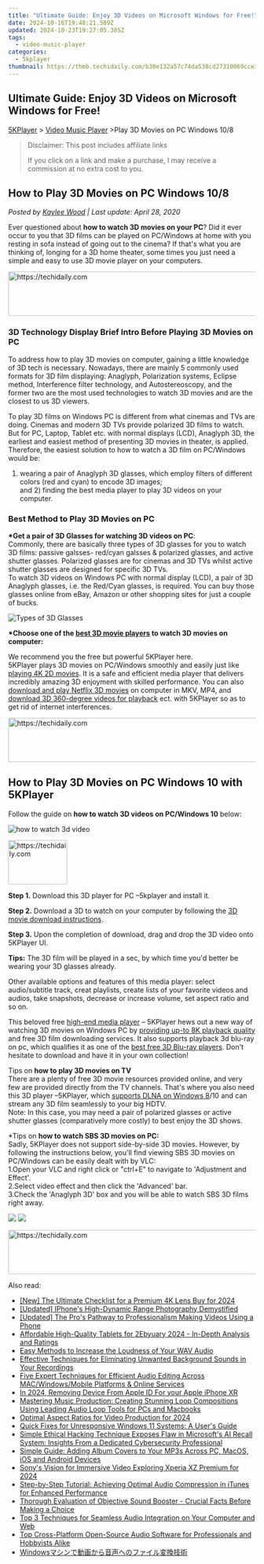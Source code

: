 ```yaml
---
title: "Ultimate Guide: Enjoy 3D Videos on Microsoft Windows for Free!"
date: 2024-10-16T19:48:21.589Z
updated: 2024-10-23T19:27:05.385Z
tags:
  - video-music-player
categories:
  - 5kplayer
thumbnail: https://thmb.techidaily.com/b30e132a57c74da538cd27310069cce3986f42cbd47e2bf72282d9f64808baa3.jpg
---
```


## Ultimate Guide: Enjoy 3D Videos on Microsoft Windows for Free!

[5KPlayer](https://tools.techidaily.com/5kplayer/products/) \> [Video Music Player](https://tools.techidaily.com/5kplayer/video-music-player/) \>Play 3D Movies on PC Windows 10/8

>  Disclaimer: This post includes affiliate links
>
>  If you click on a link and make a purchase, I may receive a commission at no extra cost to you.
>

## How to Play 3D Movies on PC Windows 10/8

 _Posted by [Kaylee Wood](https://www.quora.com/profile/Amanda-Hu-21) | Last update: April 28, 2020_

Ever questioned about **how to watch 3D movies on your PC**? Did it ever occur to you that 3D films can be played on PC/Windows at home with you resting in sofa instead of going out to the cinema? If that's what you are thinking of, longing for a 3D home theater, some times you just need a simple and easy to use 3D movie player on your computers. 

<!-- affiliate ads begin -->
<a href="https://appsumo.8odi.net/c/5597632/2082532/7443" target="_top" id="2082532">
  <img src="//a.impactradius-go.com/display-ad/7443-2082532" border="0" alt="https://techidaily.com" width="728" height="90"/>
</a>
<img height="0" width="0" src="https://appsumo.8odi.net/i/5597632/2082532/7443" style="position:absolute;visibility:hidden;" border="0" />
<!-- affiliate ads end -->

### 3D Technology Display Brief Intro Before Playing 3D Movies on PC

To address how to play 3D movies on computer, gaining a little knowledge of 3D tech is necessary. Nowadays, there are mainly 5 commonly used formats for 3D film displaying: Anaglyph, Polarization systems, Eclipse method, Interference filter technology, and Autostereoscopy, and the former two are the most used technologies to watch 3D movies and are the closest to us 3D viewers. 

To play 3D films on Windows PC is different from what cinemas and TVs are doing. Cinemas and modern 3D TVs provide polarized 3D films to watch. But for PC, Laptop, Tablet etc. with normal displays (LCD), Anaglyph 3D, the earliest and easiest method of presenting 3D movies in theater, is applied. Therefore, the easiest solution to how to watch a 3D film on PC/Windows would be:   
1) wearing a pair of Anaglyph 3D glasses, which employ filters of different colors (red and cyan) to encode 3D images;  
 and 2) finding the best media player to play 3D videos on your computer. 

### Best Method to Play 3D Movies on PC

**\*Get a pair of 3D Glasses for watching 3D videos on PC**:  
 Commonly, there are basically three types of 3D glasses for you to watch 3D films: passive galsses- red/cyan galsses & polarized glasses, and active shutter glasses. Polarized glasses are for cinemas and 3D TVs whilst active shutter glasses are designed for specific 3D TVs.  
 To watch 3D videos on Windows PC with normal display (LCD), a pair of 3D Anaglyph glasses, i.e. the Red/Cyan glasses, is required. You can buy those glasses online from eBay, Amazon or other shopping sites for just a couple of bucks.

![Types of 3D Glasses](https://www.5kplayer.com/video-music-player/img/5kp-play-3d-movies-on-pc.jpg) 

**\*Choose one of the [best 3D movie players](https://tools.techidaily.com/5kplayer/video-music-player/) to watch 3D movies on computer:**

We recommend you the free but powerful 5KPlayer here.   
5KPlayer plays 3D movies on PC/Windows smoothly and easily just like [playing 4K 2D movies](https://tools.techidaily.com/5kplayer/video-music-player/). It is a safe and efficient media player that delivers incredibly amazing 3D enjoyment with skilled performance. You can also [download and play Netflix 3D movies](https://tools.techidaily.com/5kplayer/youtube-download/) on computer in MKV, MP4, and [download 3D 360-degree videos for playback](https://tools.techidaily.com/5kplayer/youtube-download/) ect. with 5KPlayer so as to get rid of internet interferences. 

<!-- affiliate ads begin -->
<a href="https://appsumo.8odi.net/c/5597632/2105863/7443" target="_top" id="2105863">
  <img src="//a.impactradius-go.com/display-ad/7443-2105863" border="0" alt="https://techidaily.com" width="728" height="90"/>
</a>
<img height="0" width="0" src="https://appsumo.8odi.net/i/5597632/2105863/7443" style="position:absolute;visibility:hidden;" border="0" />
<!-- affiliate ads end -->

## How to Play 3D Movies on PC Windows 10 with 5KPlayer

Follow the guide on **how to watch 3D videos on PC/Windows 10** below:

![how to watch 3d video](https://www.5kplayer.com/video-music-player/img/3d-video-player-03.jpg) 

<!-- affiliate ads begin -->
<a href="https://25home.pxf.io/c/5597632/2148635/16836" target="_top" id="2148635">
  <img src="//a.impactradius-go.com/display-ad/16836-2148635" border="0" alt="https://techidaily.com" width="120" height="90"/>
</a>
<img height="0" width="0" src="https://25home.pxf.io/i/5597632/2148635/16836" style="position:absolute;visibility:hidden;" border="0" />
<!-- affiliate ads end -->

**Step 1.** Download this 3D player for PC –5kplayer and install it.

**Step 2.** Download a 3D to watch on your computer by following the [3D movie download instructions](https://tools.techidaily.com/5kplayer/youtube-download/).

**Step 3.** Upon the completion of download, drag and drop the 3D video onto 5KPlayer UI.

**Tips:** The 3D film will be played in a sec, by which time you'd better be wearing your 3D glasses already. 

Other available options and features of this media player: select audio/subtitle track, creat playlists, create lists of your favorite videos and audios, take snapshots, decrease or increase volume, set aspect ratio and so on. 

This beloved free [high-end media player](https://tools.techidaily.com/5kplayer/video-music-player/) – 5KPlayer hews out a new way of watching 3D movies on Windows PC by [providing up-to 8K playback quality](https://tools.techidaily.com/5kplayer/video-music-player/) and free 3D film downloading services. It also supports playback 3d blu-ray on pc, which qualifies it as one of the [best free 3D Blu-ray players](https://tools.techidaily.com/5kplayer/video-music-player/). Don't hesitate to download and have it in your own collection!

Tips on **how to play 3D movies on TV**   
There are a plenty of free 3D movie resources provided online, and very few are provided directly from the TV channels. That's where you also need this 3D player –5KPlayer, which [supports DLNA on Windows 8](https://tools.techidaily.com/5kplayer/dlna/)/10 and can stream any 3D film seamlessly to your big HDTV.   
Note: In this case, you may need a pair of polarized glasses or active shutter glasses (comparatively more costly) to best enjoy the 3D shows.

 \*Tips on **how to watch SBS 3D movies on PC:**  
Sadly, 5KPlayer does not support side-by-side 3D movies. However, by following the instructions below, you'll find viewing SBS 3D movies on PC/Windows can be easily dealt with by VLC:  
1.Open your VLC and right click or "ctrl+E" to navigate to 'Adjustment and Effect'.   
2.Select video effect and then click the 'Advanced' bar.   
3.Check the 'Anaglyph 3D' box and you will be able to watch SBS 3D films right away.

[![](https://www.5kplayer.com/video-music-player/../button/freedownwhitewin.png)](https://tools.techidaily.com/5kplayer/products/) [![](https://www.5kplayer.com/video-music-player/../button/freedownbackmac.png)](https://tools.techidaily.com/5kplayer/products/)

<!-- affiliate ads begin -->
<a href="https://aligracehair.sjv.io/c/5597632/1975841/19272" target="_top" id="1975841">
  <img src="//a.impactradius-go.com/display-ad/19272-1975841" border="0" alt="https://techidaily.com" width="728" height="90"/>
</a>
<img height="0" width="0" src="https://aligracehair.sjv.io/i/5597632/1975841/19272" style="position:absolute;visibility:hidden;" border="0" />
<!-- affiliate ads end -->

<ins class="adsbygoogle"
     style="display:block"
     data-ad-format="autorelaxed"
     data-ad-client="ca-pub-7571918770474297"
     data-ad-slot="1223367746"></ins>

<ins class="adsbygoogle"
     style="display:block"
     data-ad-client="ca-pub-7571918770474297"
     data-ad-slot="8358498916"
     data-ad-format="auto"
     data-full-width-responsive="true"></ins>

<span class="atpl-alsoreadstyle">Also read:</span>
<div><ul>
<li><a href="https://fox-info.techidaily.com/new-the-ultimate-checklist-for-a-premium-4k-lens-buy-for-2024/"><u>[New] The Ultimate Checklist for a Premium 4K Lens Buy for 2024</u></a></li>
<li><a href="https://extra-guidance.techidaily.com/updated-iphones-high-dynamic-range-photography-demystified/"><u>[Updated] IPhone's High-Dynamic Range Photography Demystified</u></a></li>
<li><a href="https://facebook-video-footage.techidaily.com/updated-the-pros-pathway-to-professionalism-making-videos-using-a-phone/"><u>[Updated] The Pro's Pathway to Professionalism Making Videos Using a Phone</u></a></li>
<li><a href="https://tech-hub.techidaily.com/affordable-high-quality-tablets-for-2ebyuary-2024-in-depth-analysis-and-ratings/"><u>Affordable High-Quality Tablets for 2Ebyuary 2024 - In-Depth Analysis and Ratings</u></a></li>
<li><a href="https://media-tips.techidaily.com/easy-methods-to-increase-the-loudness-of-your-wav-audio/"><u>Easy Methods to Increase the Loudness of Your WAV Audio</u></a></li>
<li><a href="https://media-tips.techidaily.com/effective-techniques-for-eliminating-unwanted-background-sounds-in-your-recordings/"><u>Effective Techniques for Eliminating Unwanted Background Sounds in Your Recordings</u></a></li>
<li><a href="https://media-tips.techidaily.com/five-expert-techniques-for-efficient-audio-editing-across-macwindowsmobile-platforms-and-online-services/"><u>Five Expert Techniques for Efficient Audio Editing Across MAC/Windows/Mobile Platforms & Online Services</u></a></li>
<li><a href="https://apple-account.techidaily.com/in-2024-removing-device-from-apple-id-for-your-apple-iphone-xr-by-drfone-ios/"><u>In 2024, Removing Device From Apple ID For your Apple iPhone XR</u></a></li>
<li><a href="https://media-tips.techidaily.com/mastering-music-production-creating-stunning-loop-compositions-using-leading-audio-loop-tools-for-pcs-and-macbooks/"><u>Mastering Music Production: Creating Stunning Loop Compositions Using Leading Audio Loop Tools for PCs and Macbooks</u></a></li>
<li><a href="https://fox-links.techidaily.com/optimal-aspect-ratios-for-video-production-for-2024/"><u>Optimal Aspect Ratios for Video Production for 2024</u></a></li>
<li><a href="https://tech-savvy.techidaily.com/quick-fixes-for-unresponsive-windows-11-systems-a-users-guide/"><u>Quick Fixes for Unresponsive Windows 11 Systems: A User's Guide</u></a></li>
<li><a href="https://win-workspace.techidaily.com/simple-ethical-hacking-technique-exposes-flaw-in-microsofts-ai-recall-system-insights-from-a-dedicated-cybersecurity-professional/"><u>Simple Ethical Hacking Technique Exposes Flaw in Microsoft's AI Recall System: Insights From a Dedicated Cybersecurity Professional</u></a></li>
<li><a href="https://media-tips.techidaily.com/simple-guide-adding-album-covers-to-your-mp3s-across-pc-macos-ios-and-android-devices/"><u>Simple Guide: Adding Album Covers to Your MP3s Across PC, MacOS, iOS and Android Devices</u></a></li>
<li><a href="https://article-files.techidaily.com/sonys-vision-for-immersive-video-exploring-xperia-xz-premium-for-2024/"><u>Sony's Vision for Immersive Video Exploring Xperia XZ Premium for 2024</u></a></li>
<li><a href="https://media-tips.techidaily.com/step-by-step-tutorial-achieving-optimal-audio-compression-in-itunes-for-enhanced-performance/"><u>Step-by-Step Tutorial: Achieving Optimal Audio Compression in iTunes for Enhanced Performance</u></a></li>
<li><a href="https://media-tips.techidaily.com/thorough-evaluation-of-objective-sound-booster-crucial-facts-before-making-a-choice/"><u>Thorough Evaluation of Objective Sound Booster - Crucial Facts Before Making a Choice</u></a></li>
<li><a href="https://media-tips.techidaily.com/top-3-techniques-for-seamless-audio-integration-on-your-computer-and-web/"><u>Top 3 Techniques for Seamless Audio Integration on Your Computer and Web</u></a></li>
<li><a href="https://media-tips.techidaily.com/top-cross-platform-open-source-audio-software-for-professionals-and-hobbyists-alike/"><u>Top Cross-Platform Open-Source Audio Software for Professionals and Hobbyists Alike</u></a></li>
<li><a href="https://win-able.techidaily.com/1726029445830-windows/"><u>Windowsマシンで動画から音声へのファイル変換技術</u></a></li>
</ul></div>

